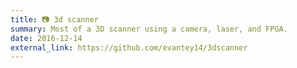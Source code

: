 ```yaml
---
title: 📷 3d scanner
summary: Most of a 3D scanner using a camera, laser, and FPGA.
date: 2016-12-14
external_link: https://github.com/evantey14/3dscanner 
---
```

